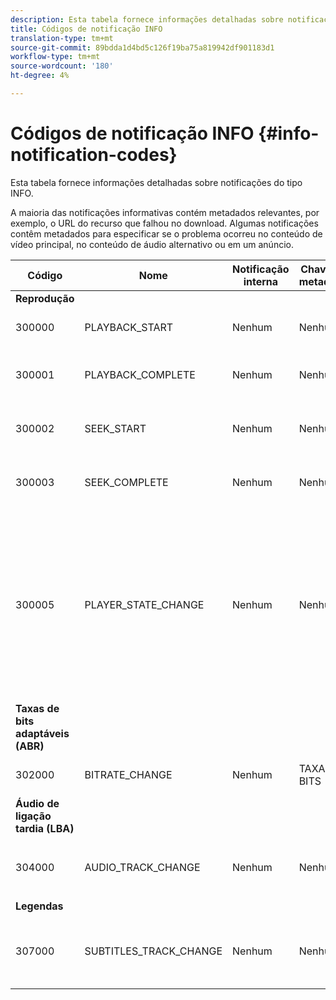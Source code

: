 ```yaml
---
description: Esta tabela fornece informações detalhadas sobre notificações do tipo INFO.
title: Códigos de notificação INFO
translation-type: tm+mt
source-git-commit: 89bdda1d4bd5c126f19ba75a819942df901183d1
workflow-type: tm+mt
source-wordcount: '180'
ht-degree: 4%

---
```



# Códigos de notificação INFO {#info-notification-codes}

Esta tabela fornece informações detalhadas sobre notificações do tipo INFO.

A maioria das notificações informativas contém metadados relevantes, por exemplo, o URL do recurso que falhou no download. Algumas notificações contêm metadados para especificar se o problema ocorreu no conteúdo de vídeo principal, no conteúdo de áudio alternativo ou em um anúncio.

<table frame="all" colsep="1" rowsep="1" id="table_503463046E764A87B10EB5D8B294EB23"> 
 <thead> 
  <tr rowsep="1"> 
   <th colname="1" class="entry"><b>Código</b></th> 
   <th colname="2" class="entry"><b>Nome</b></th> 
   <th colname="3" class="entry"><b>Notificação interna</b></th> 
   <th colname="4" class="entry"><b>Chaves de metadados</b></th> 
   <th colname="5" class="entry"><b>Comentários</b></th> 
  </tr> 
 </thead>
 <tbody> 
  <tr rowsep="1"> 
   <td colname="1"><b>Reprodução</b> </td> 
   <td colname="2"> </td> 
   <td colname="3"> </td> 
   <td colname="4"> </td> 
   <td colname="5"> </td> 
  </tr> 
  <tr rowsep="1"> 
   <td colname="1"><span class="codeph"> 300000  </span> </td> 
   <td colname="2"><span class="codeph"> PLAYBACK_START  </span> </td> 
   <td colname="3"> Nenhum </td> 
   <td colname="4"> Nenhum </td> 
   <td colname="5"> A reprodução foi iniciada. </td> 
  </tr> 
  <tr rowsep="1"> 
   <td colname="1"><span class="codeph"> 300001  </span> </td> 
   <td colname="2"><span class="codeph"> PLAYBACK_COMPLETE  </span> </td> 
   <td colname="3"> Nenhum </td> 
   <td colname="4"> Nenhum </td> 
   <td colname="5"> A reprodução foi concluída. </td> 
  </tr> 
  <tr rowsep="1"> 
   <td colname="1"><span class="codeph"> 300002  </span> </td> 
   <td colname="2"><span class="codeph"> SEEK_START  </span> </td> 
   <td colname="3"> Nenhum </td> 
   <td colname="4"> <p> Nenhum </p> </td> 
   <td colname="5"> Uma operação de busca foi iniciada. </td> 
  </tr> 
  <tr rowsep="1"> 
   <td colname="1"><span class="codeph"> 300003  </span> </td> 
   <td colname="2"><span class="codeph"> SEEK_COMPLETE  </span> </td> 
   <td colname="3"> Nenhum </td> 
   <td colname="4"> <p>Nenhum </p> </td> 
   <td colname="5"> Uma operação de busca foi concluída. </td> 
  </tr> 
  <tr rowsep="1"> 
   <td colname="1"><span class="codeph"> 300005  </span> </td> 
   <td colname="2"><span class="codeph"> PLAYER_STATE_CHANGE  </span> </td> 
   <td colname="3"> <p>Nenhum </p> </td> 
   <td colname="4"> <p>Nenhum </p> </td> 
   <td colname="5"> O estado do reprodutor foi alterado. Quando o estado é ERRO, a notificação interna é o objeto de notificação de erro que disparou o switch para o estado ERROR. </td> 
  </tr> 
  <tr rowsep="1"> 
   <td colname="1"><b>Taxas de bits adaptáveis (ABR)</b> </td> 
   <td colname="2"> </td> 
   <td colname="3"> </td> 
   <td colname="4"> </td> 
   <td colname="5"> </td> 
  </tr> 
  <tr rowsep="1"> 
   <td colname="1"><span class="codeph"> 302000  </span> </td> 
   <td colname="2"><span class="codeph"> BITRATE_CHANGE  </span> </td> 
   <td colname="3"> <p>Nenhum </p> </td> 
   <td colname="4"><span class="codeph"> TAXA DE BITS  </span> </td> 
   <td colname="5"> A taxa de bits do vídeo mudou. </td> 
  </tr> 
  <tr rowsep="1"> 
   <td colname="1"><b>Áudio de ligação tardia (LBA)</b> </td> 
   <td colname="2"> </td> 
   <td colname="3"> </td> 
   <td colname="4"> </td> 
   <td colname="5"> </td> 
  </tr> 
  <tr rowsep="1"> 
   <td colname="1"><span class="codeph"> 304000  </span> </td> 
   <td colname="2"><span class="codeph"> AUDIO_TRACK_CHANGE  </span> </td> 
   <td colname="3"> <p>Nenhum </p> </td> 
   <td colname="4"> <p>Nenhum </p> </td> 
   <td colname="5"> <p>A faixa de áudio mudou. </p> </td> 
  </tr> 
  <tr rowsep="1"> 
   <td colname="1"><b>Legendas</b> </td> 
   <td colname="2"> </td> 
   <td colname="3"> </td> 
   <td colname="4"> </td> 
   <td colname="5"> </td> 
  </tr> 
  <tr rowsep="1"> 
   <td colname="1"><span class="codeph"> 307000  </span> </td> 
   <td colname="2"><span class="codeph"> SUBTITLES_TRACK_CHANGE  </span> </td> 
   <td colname="3"> <p>Nenhum </p> </td> 
   <td colname="4"> <p>Nenhum </p> </td> 
   <td colname="5"> <p>O rastreamento de legendas mudou. </p> </td> 
  </tr> 
 </tbody> 
</table>